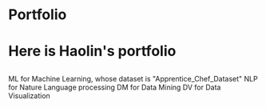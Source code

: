 # Portfolio
# Here is Haolin's portfolio
##
ML for Machine Learning, whose dataset is "Apprentice_Chef_Dataset"
NLP for Nature Language processing
DM for Data Mining
DV for Data Visualization
##
